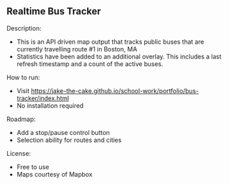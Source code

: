 ## Realtime Bus Tracker

Description:
- This is an API driven map output that tracks public buses that are currently travelling route #1 in Boston, MA
- Statistics have been added to an additional overlay. This includes a last refresh timestamp and a count of the active buses.

How to run:
- Visit https://jake-the-cake.github.io/school-work/portfolio/bus-tracker/index.html
- No installation required

Roadmap:
- Add a stop/pause control button
- Selection ability for routes and cities

License:
- Free to use
- Maps courtesy of Mapbox
